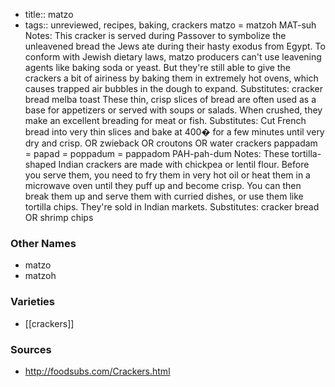 - title:: matzo
- tags:: unreviewed, recipes, baking, crackers
matzo = matzoh MAT-suh Notes: This cracker is served during Passover to symbolize the unleavened bread the Jews ate during their hasty exodus from Egypt. To conform with Jewish dietary laws, matzo producers can't use leavening agents like baking soda or yeast. But they're still able to give the crackers a bit of airiness by baking them in extremely hot ovens, which causes trapped air bubbles in the dough to expand. Substitutes: cracker bread melba toast These thin, crisp slices of bread are often used as a base for appetizers or served with soups or salads. When crushed, they make an excellent breading for meat or fish. Substitutes: Cut French bread into very thin slices and bake at 400� for a few minutes until very dry and crisp. OR zwieback OR croutons OR water crackers pappadam = papad = poppadum = pappadom PAH-pah-dum Notes: These tortilla-shaped Indian crackers are made with chickpea or lentil flour. Before you serve them, you need to fry them in very hot oil or heat them in a microwave oven until they puff up and become crisp. You can then break them up and serve them with curried dishes, or use them like tortilla chips. They're sold in Indian markets. Substitutes: cracker bread OR shrimp chips

### Other Names

* matzo
* matzoh

### Varieties

* [[crackers]]

### Sources
* http://foodsubs.com/Crackers.html

